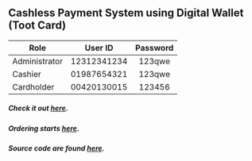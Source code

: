 ## Cashless Payment System using Digital Wallet (Toot Card)

| Role          | User ID     | Password |
| ------------- |:-----------:|:--------:|
| Administrator | 12312341234 |  123qwe  |
| Cashier       | 01987654321 |  123qwe  |
| Cardholder    | 00420130015 |  123456  |

##### Check it out [here](http://tootpay.epizy.com/).
##### Ordering starts [here](http://tootpay.epizy.com/idle).
##### Source code are found [here](https//github.com/zneyrl/tootpay).